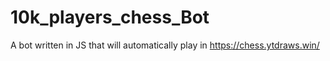 # 10k_players_chess_Bot
A bot written in JS that will automatically play in https://chess.ytdraws.win/
